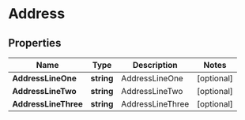 # Address

## Properties
Name | Type | Description | Notes
------------ | ------------- | ------------- | -------------
**AddressLineOne** | **string** | AddressLineOne | [optional] 
**AddressLineTwo** | **string** | AddressLineTwo | [optional] 
**AddressLineThree** | **string** | AddressLineThree | [optional] 

